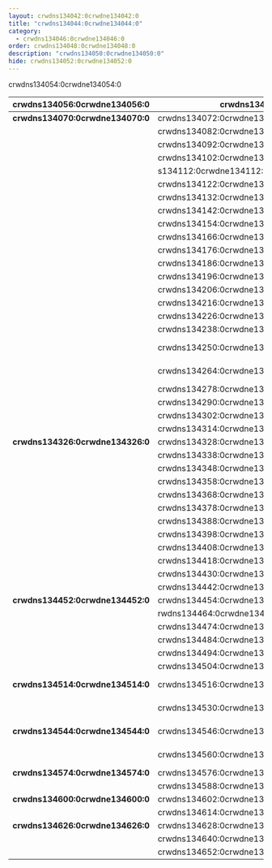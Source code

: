 ```yaml
---
layout: crwdns134042:0crwdne134042:0
title: "crwdns134044:0crwdne134044:0"
category:
  - crwdns134046:0crwdne134046:0
order: crwdns134048:0crwdne134048:0
description: "crwdns134050:0crwdne134050:0"
hide: crwdns134052:0crwdne134052:0
---
```

crwdns134054:0crwdne134054:0

| **crwdns134056:0crwdne134056:0** | **crwdns134058:0crwdne134058:0**                       | **crwdns134060:0crwdne134060:0** | **crwdns134062:0crwdne134062:0** | **crwdns134064:0crwdne134064:0** | **crwdns134066:0crwdne134066:0** | **crwdns134068:0crwdne134068:0**                          |
| -------------------------------- | ------------------------------------------------------ | -------------------------------- | -------------------------------- | -------------------------------- | -------------------------------- | --------------------------------------------------------- |
| **crwdns134070:0crwdne134070:0** | crwdns134072:0crwdne134072:0                           | crwdns134074:0crwdne134074:0     | crwdns134076:0crwdne134076:0     | crwdns134078:0crwdne134078:0     | crwdns134080:0crwdne134080:0     |                                                           |
|                                  | crwdns134082:0crwdne134082:0                           | crwdns134084:0crwdne134084:0     | crwdns134086:0crwdne134086:0     | crwdns134088:0crwdne134088:0     | crwdns134090:0crwdne134090:0     |                                                           |
|                                  | crwdns134092:0crwdne134092:0                           | crwdns134094:0crwdne134094:0     | crwdns134096:0crwdne134096:0     | crwdns134098:0crwdne134098:0     | crwdns134100:0crwdne134100:0     |                                                           |
|                                  | crwdns134102:0crwdne134102:0                           | crwdns134104:0crwdne134104:0     | crwdns134106:0crwdne134106:0     | crwdns134108:0crwdne134108:0     | crwdns134110:0crwdne134110:0     |                                                           |
|                                  | s134112:0crwdne134112:0415crwdns134112:0crwdne134112:0 | crwdns134114:0crwdne134114:0     | crwdns134116:0crwdne134116:0     | crwdns134118:0crwdne134118:0     | crwdns134120:0crwdne134120:0     |                                                           |
|                                  | crwdns134122:0crwdne134122:0                           | crwdns134124:0crwdne134124:0     | crwdns134126:0crwdne134126:0     | crwdns134128:0crwdne134128:0     | crwdns134130:0crwdne134130:0     |                                                           |
|                                  | crwdns134132:0crwdne134132:0                           | crwdns134134:0crwdne134134:0     | crwdns134136:0crwdne134136:0     | crwdns134138:0crwdne134138:0     | crwdns134140:0crwdne134140:0     |                                                           |
|                                  | crwdns134142:0crwdne134142:0                           | crwdns134144:0crwdne134144:0     | crwdns134146:0crwdne134146:0     | crwdns134148:0crwdne134148:0     | crwdns134150:0crwdne134150:0     | crwdns134152:0crwdne134152:0                              |
|                                  | crwdns134154:0crwdne134154:0                           | crwdns134156:0crwdne134156:0     | crwdns134158:0crwdne134158:0     | crwdns134160:0crwdne134160:0     | crwdns134162:0crwdne134162:0     | crwdns134164:0crwdne134164:0                              |
|                                  | crwdns134166:0crwdne134166:0                           | crwdns134168:0crwdne134168:0     | crwdns134170:0crwdne134170:0     | crwdns134172:0crwdne134172:0     | crwdns134174:0crwdne134174:0     |                                                           |
|                                  | crwdns134176:0crwdne134176:0                           | crwdns134178:0crwdne134178:0     | crwdns134180:0crwdne134180:0     | crwdns134182:0crwdne134182:0     | crwdns134184:0crwdne134184:0     |                                                           |
|                                  | crwdns134186:0crwdne134186:0                           | crwdns134188:0crwdne134188:0     | crwdns134190:0crwdne134190:0     | crwdns134192:0crwdne134192:0     | crwdns134194:0crwdne134194:0     |                                                           |
|                                  | crwdns134196:0crwdne134196:0                           | crwdns134198:0crwdne134198:0     | crwdns134200:0crwdne134200:0     | crwdns134202:0crwdne134202:0     | crwdns134204:0crwdne134204:0     |                                                           |
|                                  | crwdns134206:0crwdne134206:0                           | crwdns134208:0crwdne134208:0     | crwdns134210:0crwdne134210:0     | crwdns134212:0crwdne134212:0     | crwdns134214:0crwdne134214:0     |                                                           |
|                                  | crwdns134216:0crwdne134216:0                           | crwdns134218:0crwdne134218:0     | crwdns134220:0crwdne134220:0     | crwdns134222:0crwdne134222:0     | crwdns134224:0crwdne134224:0     |                                                           |
|                                  | crwdns134226:0crwdne134226:0                           | crwdns134228:0crwdne134228:0     | crwdns134230:0crwdne134230:0     | crwdns134232:0crwdne134232:0     | crwdns134234:0crwdne134234:0     | crwdns134236:0crwdne134236:0                              |
|                                  | crwdns134238:0crwdne134238:0                           | crwdns134240:0crwdne134240:0     | crwdns134242:0crwdne134242:0     | crwdns134244:0crwdne134244:0     | crwdns134246:0crwdne134246:0     | crwdns134248:0crwdne134248:0                              |
|                                  | crwdns134250:0crwdne134250:0                           | crwdns134252:0crwdne134252:0     | crwdns134254:0crwdne134254:0     | crwdns134256:0crwdne134256:0     | crwdns134258:0crwdne134258:0     | crwdns134260:0crwdne134260:0 crwdns134262:0crwdne134262:0 |
|                                  | crwdns134264:0crwdne134264:0                           | crwdns134266:0crwdne134266:0     | crwdns134268:0crwdne134268:0     | crwdns134270:0crwdne134270:0     | crwdns134272:0crwdne134272:0     | crwdns134274:0crwdne134274:0 crwdns134276:0crwdne134276:0 |
|                                  | crwdns134278:0crwdne134278:0                           | crwdns134280:0crwdne134280:0     | crwdns134282:0crwdne134282:0     | crwdns134284:0crwdne134284:0     | crwdns134286:0crwdne134286:0     | crwdns134288:0crwdne134288:0                              |
|                                  | crwdns134290:0crwdne134290:0                           | crwdns134292:0crwdne134292:0     | crwdns134294:0crwdne134294:0     | crwdns134296:0crwdne134296:0     | crwdns134298:0crwdne134298:0     | crwdns134300:0crwdne134300:0                              |
|                                  | crwdns134302:0crwdne134302:0                           | crwdns134304:0crwdne134304:0     | crwdns134306:0crwdne134306:0     | crwdns134308:0crwdne134308:0     | crwdns134310:0crwdne134310:0     | crwdns134312:0crwdne134312:0                              |
|                                  | crwdns134314:0crwdne134314:0                           | crwdns134316:0crwdne134316:0     | crwdns134318:0crwdne134318:0     | crwdns134320:0crwdne134320:0     | crwdns134322:0crwdne134322:0     | crwdns134324:0crwdne134324:0                              |
| **crwdns134326:0crwdne134326:0** | crwdns134328:0crwdne134328:0                           | crwdns134330:0crwdne134330:0     | crwdns134332:0crwdne134332:0     | crwdns134334:0crwdne134334:0     | crwdns134336:0crwdne134336:0     |                                                           |
|                                  | crwdns134338:0crwdne134338:0                           | crwdns134340:0crwdne134340:0     | crwdns134342:0crwdne134342:0     | crwdns134344:0crwdne134344:0     | crwdns134346:0crwdne134346:0     |                                                           |
|                                  | crwdns134348:0crwdne134348:0                           | crwdns134350:0crwdne134350:0     | crwdns134352:0crwdne134352:0     | crwdns134354:0crwdne134354:0     | crwdns134356:0crwdne134356:0     |                                                           |
|                                  | crwdns134358:0crwdne134358:0                           | crwdns134360:0crwdne134360:0     | crwdns134362:0crwdne134362:0     | crwdns134364:0crwdne134364:0     | crwdns134366:0crwdne134366:0     |                                                           |
|                                  | crwdns134368:0crwdne134368:0                           | crwdns134370:0crwdne134370:0     | crwdns134372:0crwdne134372:0     | crwdns134374:0crwdne134374:0     | crwdns134376:0crwdne134376:0     |                                                           |
|                                  | crwdns134378:0crwdne134378:0                           | crwdns134380:0crwdne134380:0     | crwdns134382:0crwdne134382:0     | crwdns134384:0crwdne134384:0     | crwdns134386:0crwdne134386:0     |                                                           |
|                                  | crwdns134388:0crwdne134388:0                           | crwdns134390:0crwdne134390:0     | crwdns134392:0crwdne134392:0     | crwdns134394:0crwdne134394:0     | crwdns134396:0crwdne134396:0     |                                                           |
|                                  | crwdns134398:0crwdne134398:0                           | crwdns134400:0crwdne134400:0     | crwdns134402:0crwdne134402:0     | crwdns134404:0crwdne134404:0     | crwdns134406:0crwdne134406:0     |                                                           |
|                                  | crwdns134408:0crwdne134408:0                           | crwdns134410:0crwdne134410:0     | crwdns134412:0crwdne134412:0     | crwdns134414:0crwdne134414:0     | crwdns134416:0crwdne134416:0     |                                                           |
|                                  | crwdns134418:0crwdne134418:0                           | crwdns134420:0crwdne134420:0     | crwdns134422:0crwdne134422:0     | crwdns134424:0crwdne134424:0     | crwdns134426:0crwdne134426:0     | crwdns134428:0crwdne134428:0                              |
|                                  | crwdns134430:0crwdne134430:0                           | crwdns134432:0crwdne134432:0     | crwdns134434:0crwdne134434:0     | crwdns134436:0crwdne134436:0     | crwdns134438:0crwdne134438:0     | crwdns134440:0crwdne134440:0                              |
|                                  | crwdns134442:0crwdne134442:0                           | crwdns134444:0crwdne134444:0     | crwdns134446:0crwdne134446:0     | crwdns134448:0crwdne134448:0     | crwdns134450:0crwdne134450:0     |                                                           |
| **crwdns134452:0crwdne134452:0** | crwdns134454:0crwdne134454:0                           | crwdns134456:0crwdne134456:0     | crwdns134458:0crwdne134458:0     | crwdns134460:0crwdne134460:0     | crwdns134462:0crwdne134462:0     |                                                           |
|                                  | rwdns134464:0crwdne134464:02                           | crwdns134466:0crwdne134466:0     | crwdns134468:0crwdne134468:0     | crwdns134470:0crwdne134470:0     | crwdns134472:0crwdne134472:0     |                                                           |
|                                  | crwdns134474:0crwdne134474:0                           | crwdns134476:0crwdne134476:0     | crwdns134478:0crwdne134478:0     | crwdns134480:0crwdne134480:0     | crwdns134482:0crwdne134482:0     |                                                           |
|                                  | crwdns134484:0crwdne134484:0                           | crwdns134486:0crwdne134486:0     | crwdns134488:0crwdne134488:0     | crwdns134490:0crwdne134490:0     | crwdns134492:0crwdne134492:0     |                                                           |
|                                  | crwdns134494:0crwdne134494:0                           | crwdns134496:0crwdne134496:0     | crwdns134498:0crwdne134498:0     | crwdns134500:0crwdne134500:0     | crwdns134502:0crwdne134502:0     |                                                           |
|                                  | crwdns134504:0crwdne134504:0                           | crwdns134506:0crwdne134506:0     | crwdns134508:0crwdne134508:0     | crwdns134510:0crwdne134510:0     | crwdns134512:0crwdne134512:0     |                                                           |
| **crwdns134514:0crwdne134514:0** | crwdns134516:0crwdne134516:0                           | crwdns134518:0crwdne134518:0     | crwdns134520:0crwdne134520:0     | crwdns134522:0crwdne134522:0     | crwdns134524:0crwdne134524:0     | crwdns134526:0crwdne134526:0 crwdns134528:0crwdne134528:0 |
|                                  | crwdns134530:0crwdne134530:0                           | crwdns134532:0crwdne134532:0     | crwdns134534:0crwdne134534:0     | crwdns134536:0crwdne134536:0     | crwdns134538:0crwdne134538:0     | crwdns134540:0crwdne134540:0 crwdns134542:0crwdne134542:0 |
| **crwdns134544:0crwdne134544:0** | crwdns134546:0crwdne134546:0                           | crwdns134548:0crwdne134548:0     | crwdns134550:0crwdne134550:0     | crwdns134552:0crwdne134552:0     | crwdns134554:0crwdne134554:0     | crwdns134556:0crwdne134556:0 crwdns134558:0crwdne134558:0 |
|                                  | crwdns134560:0crwdne134560:0                           | crwdns134562:0crwdne134562:0     | crwdns134564:0crwdne134564:0     | crwdns134566:0crwdne134566:0     | crwdns134568:0crwdne134568:0     | crwdns134570:0crwdne134570:0 crwdns134572:0crwdne134572:0 |
| **crwdns134574:0crwdne134574:0** | crwdns134576:0crwdne134576:0                           | crwdns134578:0crwdne134578:0     | crwdns134580:0crwdne134580:0     | crwdns134582:0crwdne134582:0     | crwdns134584:0crwdne134584:0     | crwdns134586:0crwdne134586:0                              |
|                                  | crwdns134588:0crwdne134588:0                           | crwdns134590:0crwdne134590:0     | crwdns134592:0crwdne134592:0     | crwdns134594:0crwdne134594:0     | crwdns134596:0crwdne134596:0     | crwdns134598:0crwdne134598:0                              |
| **crwdns134600:0crwdne134600:0** | crwdns134602:0crwdne134602:0                           | crwdns134604:0crwdne134604:0     | crwdns134606:0crwdne134606:0     | crwdns134608:0crwdne134608:0     | crwdns134610:0crwdne134610:0     | crwdns134612:0crwdne134612:0                              |
|                                  | crwdns134614:0crwdne134614:0                           | crwdns134616:0crwdne134616:0     | crwdns134618:0crwdne134618:0     | crwdns134620:0crwdne134620:0     | crwdns134622:0crwdne134622:0     | crwdns134624:0crwdne134624:0                              |
| **crwdns134626:0crwdne134626:0** | crwdns134628:0crwdne134628:0                           | crwdns134630:0crwdne134630:0     | crwdns134632:0crwdne134632:0     | crwdns134634:0crwdne134634:0     | crwdns134636:0crwdne134636:0     | crwdns134638:0crwdne134638:0                              |
|                                  | crwdns134640:0crwdne134640:0                           | crwdns134642:0crwdne134642:0     | crwdns134644:0crwdne134644:0     | crwdns134646:0crwdne134646:0     | crwdns134648:0crwdne134648:0     | crwdns134650:0crwdne134650:0                              |
|                                  | crwdns134652:0crwdne134652:0                           | crwdns134654:0crwdne134654:0     | crwdns134656:0crwdne134656:0     | crwdns134658:0crwdne134658:0     | crwdns134660:0crwdne134660:0     | crwdns134662:0crwdne134662:0                              | crwdns134664:0crwdne134664:0